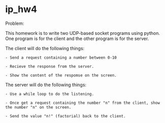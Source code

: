 # ip_hw4
Problem:

This homework is to write two UDP-based socket programs using python. One program is for the client and the other program is for the server.

The client will do the following things:

    - Send a request containing a number between 0-10
		
    - Recieve the response from the server.
		
    - Show the content of the respomse on the screen.
		
The server will do the following things:

    - Use a while loop to do the listening.
		
	- Once get a request containing the number "n" from the client, show the number "n" on the screen.
		
    - Send the value "n!" (factorial) back to the client.
    
